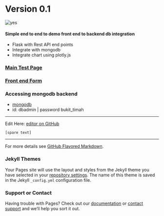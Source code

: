 






# Version 0.1

![yes](https://media.giphy.com/media/NEvPzZ8bd1V4Y/giphy.gif)

#### Simple end to end to demo front end to backend db integration

- Flask with Rest API end points
- Integrate with mongodb
- Integrate chart using plotly.js 




### [Main Test Page](http://54.169.144.186/) 





### [Front end Form](https://973kdg0apb1.typeform.com/to/nhO8rguy)



### Accessing mongodb backend 
- [mongodb](https://cloud.mongodb.com)
- id: dbadmin | password bukit_timah

********

Edit Here: [editor on GitHub](https://github.com/mengweetan/microservice/edit/gh-pages/index.md) 

`[spare text]`

********

For more details see [GitHub Flavored Markdown](https://guides.github.com/features/mastering-markdown/).

### Jekyll Themes

Your Pages site will use the layout and styles from the Jekyll theme you have selected in your [repository settings](https://github.com/mengweetan/microservice/settings). The name of this theme is saved in the Jekyll `_config.yml` configuration file.

### Support or Contact

Having trouble with Pages? Check out our [documentation](https://docs.github.com/categories/github-pages-basics/) or [contact support](https://support.github.com/contact) and we’ll help you sort it out.
